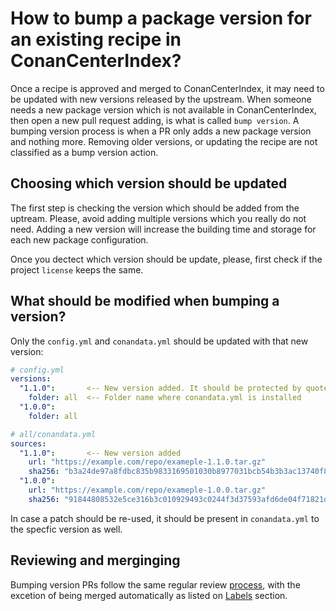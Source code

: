 # How to bump a package version for an existing recipe in ConanCenterIndex?

Once a recipe is approved and merged to ConanCenterIndex, it may need to be updated with new versions released by the upstream.
When someone needs a new package version which is not available in ConanCenterIndex, then open a new pull request adding, is what is
called `bump version`.
A bumping version process is when a PR only adds a new package version and nothing more. Removing older versions, or updating
the recipe are not classified as a bump version action.

## Choosing which version should be updated

The first step is checking the version which should be added from the uptream. Please, avoid adding multiple versions which you really do not
need. Adding a new version will increase the building time and storage for each new package configuration.

Once you dectect which version should be update, please, first check if the project `license` keeps the same.

## What should be modified when bumping a version?

Only the `config.yml` and `conandata.yml` should be updated with that new version:

```yaml
# config.yml
versions:
  "1.1.0":       <-- New version added. It should be protected by quotes
    folder: all  <-- Folder name where conandata.yml is installed
  "1.0.0":
    folder: all
```

```yaml
# all/conandata.yml
sources:
  "1.1.0":       <-- New version added
    url: "https://example.com/repo/exameple-1.1.0.tar.gz"
    sha256: "b3a24de97a8fdbc835b9833169501030b8977031bcb54b3b3ac13740f846ab30"
  "1.0.0":
    url: "https://example.com/repo/exameple-1.0.0.tar.gz"
    sha256: "91844808532e5ce316b3c010929493c0244f3d37593afd6de04f71821d5136d9"
```

In case a patch should be re-used, it should be present in `conandata.yml` to the specfic version as well.

## Reviewing and merginging

Bumping version PRs follow the same regular review [process](review_process.yml), with the excetion of being merged automatically
as listed on [Labels](labels.md) section.
